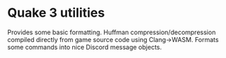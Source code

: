# Quake 3 utilities

Provides some basic formatting. Huffman compression/decompression compiled
directly from game source code using Clang->WASM. Formats some commands into
nice Discord message objects.
